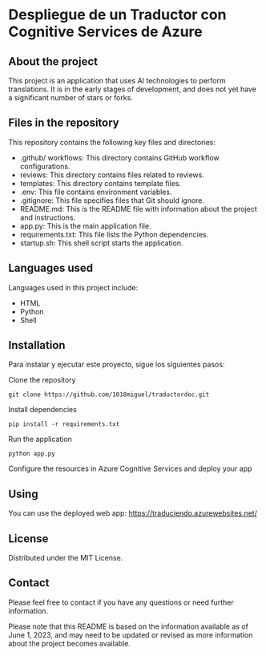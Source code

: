 # Despliegue de un Traductor con Cognitive Services de Azure

## About the project

This project is an application that uses AI technologies to perform translations. It is in the early stages of development, and does not yet have a significant number of stars or forks.

## Files in the repository

This repository contains the following key files and directories:

- .github/ workflows: This directory contains GitHub workflow configurations.
- reviews: This directory contains files related to reviews.
- templates: This directory contains template files.
- .env: This file contains environment variables.
- .gitignore: This file specifies files that Git should ignore.
- README.md: This is the README file with information about the project and instructions.
- app.py: This is the main application file.
- requirements.txt: This file lists the Python dependencies.
- startup.sh: This shell script starts the application.

## Languages used
Languages used in this project include:

- HTML
- Python
- Shell

## Installation

Para instalar y ejecutar este proyecto, sigue los siguientes pasos:

Clone the repository
```
git clone https://github.com/1018miguel/traductordoc.git
```

Install dependencies
```
pip install -r requirements.txt
```

Run the application
```
python app.py
```

Configure the resources in Azure Cognitive Services and deploy your app

## Using

You can use the deployed web app: https://traduciendo.azurewebsites.net/

## License

Distributed under the MIT License. 

## Contact

Please feel free to contact if you have any questions or need further information.

Please note that this README is based on the information available as of June 1, 2023, and may need to be updated or revised as more information about the project becomes available.
